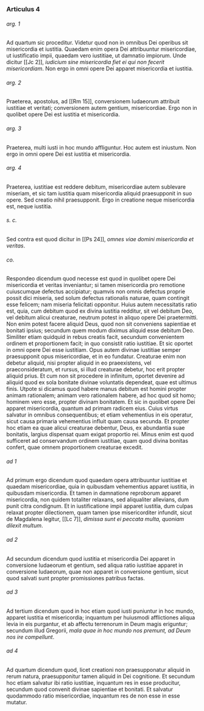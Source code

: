### Articulus 4

###### arg. 1
Ad quartum sic proceditur. Videtur quod non in omnibus Dei operibus sit misericordia et iustitia. Quaedam enim opera Dei attribuuntur misericordiae, ut iustificatio impii, quaedam vero iustitiae, ut damnatio impiorum. Unde dicitur [[Jc 2]], *iudicium sine misericordia fiet ei qui non fecerit misericordiam*. Non ergo in omni opere Dei apparet misericordia et iustitia.

###### arg. 2
Praeterea, apostolus, ad [[Rm 15]], conversionem Iudaeorum attribuit iustitiae et veritati; conversionem autem gentium, misericordiae. Ergo non in quolibet opere Dei est iustitia et misericordia.

###### arg. 3
Praeterea, multi iusti in hoc mundo affliguntur. Hoc autem est iniustum. Non ergo in omni opere Dei est iustitia et misericordia.

###### arg. 4
Praeterea, iustitiae est reddere debitum, misericordiae autem sublevare miseriam, et sic tam iustitia quam misericordia aliquid praesupponit in suo opere. Sed creatio nihil praesupponit. Ergo in creatione neque misericordia est, neque iustitia.

###### s. c.
Sed contra est quod dicitur in [[Ps 24]], *omnes viae domini misericordia et veritas*.

###### co.
Respondeo dicendum quod necesse est quod in quolibet opere Dei misericordia et veritas inveniantur; si tamen misericordia pro remotione cuiuscumque defectus accipiatur; quamvis non omnis defectus proprie possit dici miseria, sed solum defectus rationalis naturae, quam contingit esse felicem; nam miseria felicitati opponitur. Huius autem necessitatis ratio est, quia, cum debitum quod ex divina iustitia redditur, sit vel debitum Deo, vel debitum alicui creaturae, neutrum potest in aliquo opere Dei praetermitti. Non enim potest facere aliquid Deus, quod non sit conveniens sapientiae et bonitati ipsius; secundum quem modum diximus aliquid esse debitum Deo. Similiter etiam quidquid in rebus creatis facit, secundum convenientem ordinem et proportionem facit; in quo consistit ratio iustitiae. Et sic oportet in omni opere Dei esse iustitiam. Opus autem divinae iustitiae semper praesupponit opus misericordiae, et in eo fundatur. Creaturae enim non debetur aliquid, nisi propter aliquid in eo praeexistens, vel praeconsideratum, et rursus, si illud creaturae debetur, hoc erit propter aliquid prius. Et cum non sit procedere in infinitum, oportet devenire ad aliquid quod ex sola bonitate divinae voluntatis dependeat, quae est ultimus finis. Utpote si dicamus quod habere manus debitum est homini propter animam rationalem; animam vero rationalem habere, ad hoc quod sit homo; hominem vero esse, propter divinam bonitatem. Et sic in quolibet opere Dei apparet misericordia, quantum ad primam radicem eius. Cuius virtus salvatur in omnibus consequentibus; et etiam vehementius in eis operatur, sicut causa primaria vehementius influit quam causa secunda. Et propter hoc etiam ea quae alicui creaturae debentur, Deus, ex abundantia suae bonitatis, largius dispensat quam exigat proportio rei. Minus enim est quod sufficeret ad conservandum ordinem iustitiae, quam quod divina bonitas confert, quae omnem proportionem creaturae excedit.

###### ad 1
Ad primum ergo dicendum quod quaedam opera attribuuntur iustitiae et quaedam misericordiae, quia in quibusdam vehementius apparet iustitia, in quibusdam misericordia. Et tamen in damnatione reproborum apparet misericordia, non quidem totaliter relaxans, sed aliqualiter allevians, dum punit citra condignum. Et in iustificatione impii apparet iustitia, dum culpas relaxat propter dilectionem, quam tamen ipse misericorditer infundit, sicut de Magdalena legitur, [[Lc 7]], *dimissa sunt ei peccata multa, quoniam dilexit multum*.

###### ad 2
Ad secundum dicendum quod iustitia et misericordia Dei apparet in conversione Iudaeorum et gentium, sed aliqua ratio iustitiae apparet in conversione Iudaeorum, quae non apparet in conversione gentium, sicut quod salvati sunt propter promissiones patribus factas.

###### ad 3
Ad tertium dicendum quod in hoc etiam quod iusti puniuntur in hoc mundo, apparet iustitia et misericordia; inquantum per huiusmodi afflictiones aliqua levia in eis purgantur, et ab affectu terrenorum in Deum magis eriguntur; secundum illud Gregorii, *mala quae in hoc mundo nos premunt, ad Deum nos ire compellunt*.

###### ad 4
Ad quartum dicendum quod, licet creationi non praesupponatur aliquid in rerum natura, praesupponitur tamen aliquid in Dei cognitione. Et secundum hoc etiam salvatur ibi ratio iustitiae, inquantum res in esse producitur, secundum quod convenit divinae sapientiae et bonitati. Et salvatur quodammodo ratio misericordiae, inquantum res de non esse in esse mutatur.

